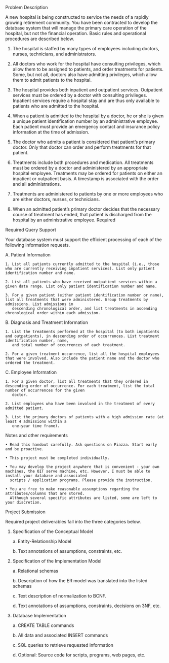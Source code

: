 Problem Description

A new hospital is being constructed to service the needs of a rapidly growing retirement community. You have been contracted to develop the database system that will manage the 
primary care operation of the hospital, but not the financial operation. Basic rules and operational procedures are described below.

1.  The hospital is staffed by many types of employees including doctors, nurses, technicians, and administrators.

2.  All doctors who work for the hospital have consulting privileges, which allow them to be assigned to patients, and order treatments for patients. Some, but not all, doctors     also have admitting privileges, which allow them to admit patients to the hospital.

3.  The hospital provides both inpatient and outpatient services. Outpatient services must be ordered by a doctor with consulting privileges. Inpatient services require a           hospital stay and are thus only available to patients who are admitted to the hospital.
    
4.  When a patient is admitted to the hospital by a doctor, he or she is given a unique patient identification number by an administrative employee. Each patient must provide an
    emergency contact and insurance policy information at the time of admission.

5.  The doctor who admits a patient is considered that patient’s primary doctor. Only that doctor can order and perform treatments for that patient.

6.  Treatments include both procedures and medication. All treatments must be ordered by a doctor and administered by an appropriate hospital employee. Treatments may be ordered     for patients on either an inpatient or outpatient basis. A timestamp is associated with the order and all administrations.

7.  Treatments are administered to patients by one or more employees who are either doctors, nurses, or technicians.

8.  When an admitted patient’s primary doctor decides that the necessary course of treatment has ended, that patient is discharged from the hospital by an administrative             employee.
    Required

Required Query Support

Your database system must support the efficient processing of each of the following information requests.

A. Patient Information

    1. List all patients currently admitted to the hospital (i.e., those who are currently receiving inpatient services). List only patient identification number and name.
    
    2. List all patients who have received outpatient services within a given date range. List only patient identification number and name.
    
    3. For a given patient (either patient identification number or name), list all treatments that were administered. Group treatments by admissions. List admissions in
       descending chronological order, and list treatments in ascending chronological order within each admission.
       
B. Diagnosis and Treatment Information

    1. List the treatments performed at the hospital (to both inpatients and outpatients), in descending order of occurrences. List treatment identification number, name,
       and total number of occurrences of each treatment.
    
    2. For a given treatment occurrence, list all the hospital employees that were involved. Also include the patient name and the doctor who ordered the treatment.
    
C. Employee Information

    1. For a given doctor, list all treatments that they ordered in descending order of occurrence. For each treatment, list the total number of occurrences for the given       
       doctor.
    
    2. List employees who have been involved in the treatment of every admitted patient.
    
    3. List the primary doctors of patients with a high admission rate (at least 4 admissions within a
       one-year time frame).
       
Notes and other requirements
    
    • Read this handout carefully. Ask questions on Piazza. Start early and be proactive.
    
    • This project must be completed individually.
    
    • You may develop the project anywhere that is convenient - your own machines, the OIT serve machine, etc. However, I must be able to install your database and associated
      scripts / application programs. Please provide the instruction.
    
    • You are free to make reasonable assumptions regarding the attributes/columns that are stored.
      Although several specific attributes are listed, some are left to your discretion.
    
Project Submission

Required project deliverables fall into the three categories below.

1. Specification of the Conceptual Model

    a. Entity-Relationship Model

    b. Text annotations of assumptions, constraints, etc.
    
2. Specification of the Implementation Model
    
    a. Relational schemas
    
    b. Description of how the ER model was translated into the listed schemas
    
    c. Text description of normalization to BCNF.
    
    d. Text annotations of assumptions, constraints, decisions on 3NF, etc.
    
    
3. Database Implementation
    
    a. CREATE TABLE commands
    
    b. All data and associated INSERT commands
    
    c. SQL queries to retrieve requested information
    
    d. Optional: Source code for scripts, programs, web pages, etc.
